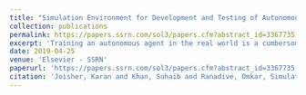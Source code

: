 ```yaml
---
title: "Simulation Environment for Development and Testing of Autonomous Learning Agents"
collection: publications
permalink: https://papers.ssrn.com/sol3/papers.cfm?abstract_id=3367735
excerpt: 'Training an autonomous agent in the real world is a cumbersome process. The hardware modules required are expensive and they need routine maintenance. The data collection process is time-consuming and it is difficult to collect data in different conditions and scenarios. Moreover, testing these agents in the real world requires many permissions and could be potentially hazardous. This paper introduces a virtual environment for training and testing of autonomous driving agents. The environment has features like customizable car parameters and sensors, different terrains, customizable data extraction parameters, and simulated pedestrian and vehicular traffic. The environment can connect to any learning agent via a communication interface. Therefore, the environment introduced in this paper expedites the training and testing process and the learned knowledge representations can be scaled to the real world.'
date: 2019-04-25
venue: 'Elsevier - SSRN'
paperurl: 'https://papers.ssrn.com/sol3/papers.cfm?abstract_id=3367735'
citation: 'Joisher, Karan and Khan, Suhaib and Ranadive, Omkar, Simulation Environment for Development and Testing of Autonomous Learning Agents (April 8, 2019). Available at SSRN: https://ssrn.com/abstract=3367735 or http://dx.doi.org/10.2139/ssrn.3367735'
---
```

